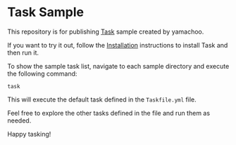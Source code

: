 # Task Sample

This repository is for publishing [Task](https://taskfile.dev/) sample created by yamachoo.

If you want to try it out, follow the [Installation](https://taskfile.dev/installation/) instructions to install Task and then run it.

To show the sample task list, navigate to each sample directory and execute the following command:

```
task
```

This will execute the default task defined in the `Taskfile.yml` file.

Feel free to explore the other tasks defined in the file and run them as needed.

Happy tasking!

